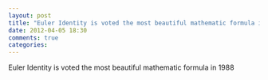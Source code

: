 ```yaml
---
layout: post
title: "Euler Identity is voted the most beautiful mathematic formula in 1988"
date: 2012-04-05 18:30
comments: true
categories: 
---
```


Euler Identity is voted the most beautiful mathematic formula in 1988

